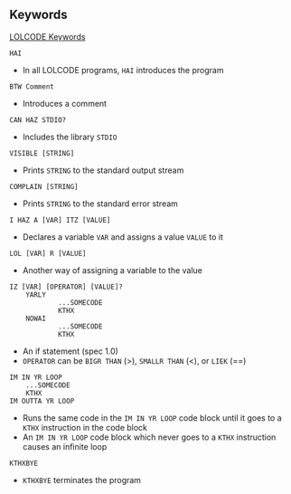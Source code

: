 ## Keywords

[LOLCODE Keywords](http://esolangs.org/wiki/LOLCODE)

`HAI`

* In all LOLCODE programs, `HAI` introduces the program

`BTW Comment`

* Introduces a comment

`CAN HAZ STDIO?`

* Includes the library `STDIO`

`VISIBLE [STRING]`

* Prints `STRING` to the standard output stream

`COMPLAIN [STRING]`

* Prints `STRING` to the standard error stream

`I HAZ A [VAR] ITZ [VALUE]`

* Declares a variable `VAR` and assigns a value `VALUE` to it

`LOL [VAR] R [VALUE]`

* Another way of assigning a variable to the value

```
IZ [VAR] [OPERATOR] [VALUE]?
	YARLY
			...SOMECODE
			KTHX
	NOWAI
			...SOMECODE
			KTHX
```

* An if statement (spec 1.0)
* `OPERATOR` can be `BIGR THAN` (>), `SMALLR THAN` (<), or `LIEK` (==)

```
IM IN YR LOOP
	...SOMECODE
	KTHX
IM OUTTA YR LOOP
```

* Runs the same code in the `IM IN YR LOOP` code block until it goes to a `KTHX` instruction in the code block
* An `IM IN YR LOOP` code block which never goes to a `KTHX` instruction causes an infinite loop

`KTHXBYE`

* `KTHXBYE` terminates the program
